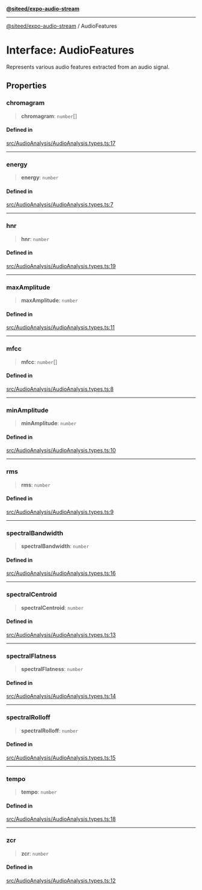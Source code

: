 [**@siteed/expo-audio-stream**](../README.md)

***

[@siteed/expo-audio-stream](../README.md) / AudioFeatures

# Interface: AudioFeatures

Represents various audio features extracted from an audio signal.

## Properties

### chromagram

> **chromagram**: `number`[]

#### Defined in

[src/AudioAnalysis/AudioAnalysis.types.ts:17](https://github.com/deeeed/expo-audio-stream/blob/64f579e2de98e4f4de0db407bcc9f613ba4e2505/packages/expo-audio-stream/src/AudioAnalysis/AudioAnalysis.types.ts#L17)

***

### energy

> **energy**: `number`

#### Defined in

[src/AudioAnalysis/AudioAnalysis.types.ts:7](https://github.com/deeeed/expo-audio-stream/blob/64f579e2de98e4f4de0db407bcc9f613ba4e2505/packages/expo-audio-stream/src/AudioAnalysis/AudioAnalysis.types.ts#L7)

***

### hnr

> **hnr**: `number`

#### Defined in

[src/AudioAnalysis/AudioAnalysis.types.ts:19](https://github.com/deeeed/expo-audio-stream/blob/64f579e2de98e4f4de0db407bcc9f613ba4e2505/packages/expo-audio-stream/src/AudioAnalysis/AudioAnalysis.types.ts#L19)

***

### maxAmplitude

> **maxAmplitude**: `number`

#### Defined in

[src/AudioAnalysis/AudioAnalysis.types.ts:11](https://github.com/deeeed/expo-audio-stream/blob/64f579e2de98e4f4de0db407bcc9f613ba4e2505/packages/expo-audio-stream/src/AudioAnalysis/AudioAnalysis.types.ts#L11)

***

### mfcc

> **mfcc**: `number`[]

#### Defined in

[src/AudioAnalysis/AudioAnalysis.types.ts:8](https://github.com/deeeed/expo-audio-stream/blob/64f579e2de98e4f4de0db407bcc9f613ba4e2505/packages/expo-audio-stream/src/AudioAnalysis/AudioAnalysis.types.ts#L8)

***

### minAmplitude

> **minAmplitude**: `number`

#### Defined in

[src/AudioAnalysis/AudioAnalysis.types.ts:10](https://github.com/deeeed/expo-audio-stream/blob/64f579e2de98e4f4de0db407bcc9f613ba4e2505/packages/expo-audio-stream/src/AudioAnalysis/AudioAnalysis.types.ts#L10)

***

### rms

> **rms**: `number`

#### Defined in

[src/AudioAnalysis/AudioAnalysis.types.ts:9](https://github.com/deeeed/expo-audio-stream/blob/64f579e2de98e4f4de0db407bcc9f613ba4e2505/packages/expo-audio-stream/src/AudioAnalysis/AudioAnalysis.types.ts#L9)

***

### spectralBandwidth

> **spectralBandwidth**: `number`

#### Defined in

[src/AudioAnalysis/AudioAnalysis.types.ts:16](https://github.com/deeeed/expo-audio-stream/blob/64f579e2de98e4f4de0db407bcc9f613ba4e2505/packages/expo-audio-stream/src/AudioAnalysis/AudioAnalysis.types.ts#L16)

***

### spectralCentroid

> **spectralCentroid**: `number`

#### Defined in

[src/AudioAnalysis/AudioAnalysis.types.ts:13](https://github.com/deeeed/expo-audio-stream/blob/64f579e2de98e4f4de0db407bcc9f613ba4e2505/packages/expo-audio-stream/src/AudioAnalysis/AudioAnalysis.types.ts#L13)

***

### spectralFlatness

> **spectralFlatness**: `number`

#### Defined in

[src/AudioAnalysis/AudioAnalysis.types.ts:14](https://github.com/deeeed/expo-audio-stream/blob/64f579e2de98e4f4de0db407bcc9f613ba4e2505/packages/expo-audio-stream/src/AudioAnalysis/AudioAnalysis.types.ts#L14)

***

### spectralRolloff

> **spectralRolloff**: `number`

#### Defined in

[src/AudioAnalysis/AudioAnalysis.types.ts:15](https://github.com/deeeed/expo-audio-stream/blob/64f579e2de98e4f4de0db407bcc9f613ba4e2505/packages/expo-audio-stream/src/AudioAnalysis/AudioAnalysis.types.ts#L15)

***

### tempo

> **tempo**: `number`

#### Defined in

[src/AudioAnalysis/AudioAnalysis.types.ts:18](https://github.com/deeeed/expo-audio-stream/blob/64f579e2de98e4f4de0db407bcc9f613ba4e2505/packages/expo-audio-stream/src/AudioAnalysis/AudioAnalysis.types.ts#L18)

***

### zcr

> **zcr**: `number`

#### Defined in

[src/AudioAnalysis/AudioAnalysis.types.ts:12](https://github.com/deeeed/expo-audio-stream/blob/64f579e2de98e4f4de0db407bcc9f613ba4e2505/packages/expo-audio-stream/src/AudioAnalysis/AudioAnalysis.types.ts#L12)

